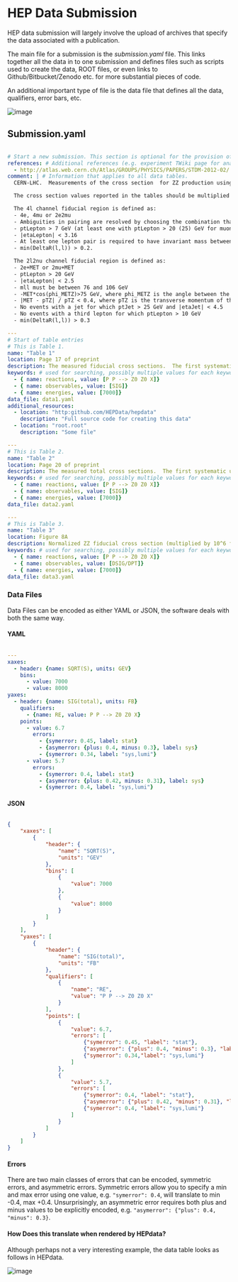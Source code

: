 # HEP Data Submission

HEP data submission will largely involve the upload of archives that specify the data associated with a publication.

The main file for a submission is the *submission.yaml* file.
This links together all the data in to one submission and defines files such as scripts used to create the data, ROOT files, or even links to Github/Bitbucket/Zenodo etc. for more substantial pieces of code.

An additional important type of file is the data file that defines all the data, qualifiers, error bars, etc.

 ![image](assets/hepdata_root_processing.png)

## Submission.yaml


``` yaml

# Start a new submission. This section is optional for the provision of information about the overall submission.
references: # Additional references (e.g. experiment TWiki page for analysis)
  - http://atlas.web.cern.ch/Atlas/GROUPS/PHYSICS/PAPERS/STDM-2012-02/
comment: | # Information that applies to all data tables.
  CERN-LHC.  Measurements of the cross section  for ZZ production using the 4l and 2l2nu decay channels in proton-proton collisions at a centre-of-mass energy of 7 TeV with 4.6 fb^-1 of data collected in 2011.  The final states used are 4 electrons, 4 muons, 2 electrons and 2 muons, 2 electrons and missing transverse momentum, and 2 muons and missing transverse momentum (MET).

  The cross section values reported in the tables should be multiplied by a factor of 1.0141 to take into account the updated value of the integrated luminosity for the ATLAS 2011 data taking period.  The uncertainty on the global normalisation ("Lumi") remains at 1.8%.  See Eur.Phys.J. C73 (2013) 2518 for more details.

  The 4l channel fiducial region is defined as:
  - 4e, 4mu or 2e2mu
  - Ambiguities in pairing are resolved by choosing the combination that results in the smaller value of the sum |mll - mZ| for the two pairs, where mll is the mass of the dilepton system.
  - ptLepton > 7 GeV (at least one with ptLepton > 20 (25) GeV for muons (electrons))
  - |etaLepton| < 3.16
  - At least one lepton pair is required to have invariant mass between 66 and 116 GeV. If the second pair also satisfies this, the event is ZZ, otherwise if the second pair satisfies mll > 20 GeV it is ZZ*.
  - min(DeltaR(l,l)) > 0.2.

  The 2l2nu channel fiducial region is defined as:
  - 2e+MET or 2mu+MET
  - ptLepton > 20 GeV
  - |etaLepton| < 2.5
  - mll must be between 76 and 106 GeV
  - -MET*cos(phi_METZ)>75 GeV, where phi_METZ is the angle between the Z and the MET
  - |MET - pTZ| / pTZ < 0.4, where pTZ is the transverse momentum of the dilepton system
  - No events with a jet for which ptJet > 25 GeV and |etaJet| < 4.5
  - No events with a third lepton for which ptLepton > 10 GeV
  - min(DeltaR(l,l)) > 0.3

---
# Start of table entries
# This is Table 1.
name: "Table 1"
location: Page 17 of preprint
description: The measured fiducial cross sections.  The first systematic uncertainty is the combined systematic uncertainty excluding luminosity, the second is the luminosity
keywords: # used for searching, possibly multiple values for each keyword
  - { name: reactions, value: [P P --> Z0 Z0 X]}
  - { name: observables, value: [SIG]}
  - { name: energies, value: [7000]}
data_file: data1.yaml
additional_resources:
  - location: "http:github.com/HEPData/hepdata"
    description: "Full source code for creating this data"
  - location: "root.root"
    description: "Some file"

---
# This is Table 2.
name: "Table 2"
location: Page 20 of preprint
description: The measured total cross sections.  The first systematic uncertainty is the combined systematic uncertainty excluding luminosity, the second is the luminosity
keywords: # used for searching, possibly multiple values for each keyword
  - { name: reactions, value: [P P --> Z0 Z0 X]}
  - { name: observables, value: [SIG]}
  - { name: energies, value: [7000]}
data_file: data2.yaml

---
# This is Table 3.
name: "Table 3"
location: Figure 8A
description: Normalized ZZ fiducial cross section (multiplied by 10^6 for readability) in bins of the leading reconstructed dilepton pT for the 4 lepton channel.  The first systematic uncertainty is detector systematics, the second is background systematic uncertainties
keywords: # used for searching, possibly multiple values for each keyword
  - { name: reactions, value: [P P --> Z0 Z0 X]}
  - { name: observables, value: [DSIG/DPT]}
  - { name: energies, value: [7000]}
data_file: data3.yaml

```

### Data Files

Data Files can be encoded as either YAML or JSON, the software deals with both the same way.

#### YAML

``` yaml

---
xaxes:
  - header: {name: SQRT(S), units: GEV}
    bins:
      - value: 7000
      - value: 8000
yaxes:
  - header: {name: SIG(total), units: FB}
    qualifiers:
      - {name: RE, value: P P --> Z0 Z0 X}
    points:
      - value: 6.7
        errors:
          - {symerror: 0.45, label: stat}
          - {asymerror: {plus: 0.4, minus: 0.3}, label: sys}
          - {symerror: 0.34, label: "sys,lumi"}
      - value: 5.7
        errors:
          - {symerror: 0.4, label: stat}
          - {asymerror: {plus: 0.42, minus: 0.31}, label: sys}
          - {symerror: 0.4, label: "sys,lumi"}

```


#### JSON

``` json

{
    "xaxes": [
        {
            "header": {
                "name": "SQRT(S)",
                "units": "GEV"
            },
            "bins": [
                {
                    "value": 7000
                },
                {
                    "value": 8000
                }
            ]
        }
    ],
    "yaxes": [
        {
            "header": {
                "name": "SIG(total)",
                "units": "FB"
            },
            "qualifiers": [
                {
                    "name": "RE",
                    "value": "P P --> Z0 Z0 X"
                }
            ],
            "points": [
                {
                    "value": 6.7,
                    "errors": [
                        {"symerror": 0.45, "label": "stat"},
                        {"asymerror": {"plus": 0.4, "minus": 0.3}, "label": "sys"},
                        {"symerror": 0.34,"label": "sys,lumi"}
                    ]
                },
                {
                    "value": 5.7,
                    "errors": [
                        {"symerror": 0.4, "label": "stat"},
                        {"asymerror": {"plus": 0.42, "minus": 0.31}, "label": "sys"},
                        {"symerror": 0.4, "label": "sys,lumi"}
                    ]
                }
            ]
        }
    ]
}
```

#### Errors

There are two main classes of errors that can be encoded, symmetric errors, and asymmetric errors.
Symmetric errors allow you to specify a min and max error using one value, e.g. ```"symerror": 0.4```, will translate to min -0.4, max +0.4.
Unsurprisingly, an asymmetric error requires both plus and minus values to be explicitly encoded, e.g. ```"asymerror": {"plus": 0.4, "minus": 0.3}```.

#### How Does this translate when rendered by HEPdata?

Although perhaps not a very interesting example, the data table looks as follows in HEPdata.

![image](assets/table-2-rendering.png)
